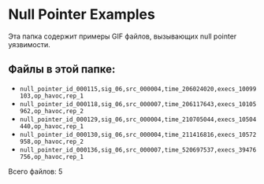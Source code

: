 # Null Pointer Examples

Эта папка содержит примеры GIF файлов, вызывающих null pointer уязвимости.

## Файлы в этой папке:

- `null_pointer_id_000115,sig_06,src_000004,time_206024020,execs_10099103,op_havoc,rep_1`
- `null_pointer_id_000118,sig_06,src_000007,time_206117643,execs_10105962,op_havoc,rep_2`
- `null_pointer_id_000129,sig_06,src_000004,time_210705044,execs_10504440,op_havoc,rep_1`
- `null_pointer_id_000130,sig_06,src_000004,time_211416816,execs_10572958,op_havoc,rep_2`
- `null_pointer_id_000136,sig_06,src_000007,time_520697537,execs_39476756,op_havoc,rep_1`

Всего файлов: 5
